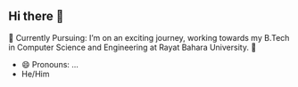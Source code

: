 ## Hi there 👋
🌱 Currently Pursuing:
I’m on an exciting journey, working towards my B.Tech in Computer Science and Engineering at Rayat Bahara University. 🚀

- 😄 Pronouns: ...
- He/Him
<!--
**Ajaysharma43/Ajaysharma43** is a ✨ _special_ ✨ repository because its `README.md` (this file) appears on your GitHub profile.

Here are some ideas to get you started:

- 🔭 I’m currently working on ...

- 👯 I’m looking to collaborate on ...
- 🤔 I’m looking for help with ...
- 💬 Ask me about ...
- 📫 How to reach me: ...

- ⚡ Fun fact: ...
-->
